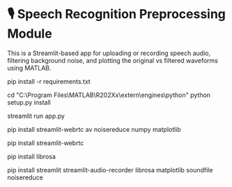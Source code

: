 # 🎙️ Speech Recognition Preprocessing Module

This is a Streamlit-based app for uploading or recording speech audio, filtering background noise, and plotting the original vs filtered waveforms using MATLAB.



pip install -r requirements.txt



cd "C:\Program Files\MATLAB\R202Xx\extern\engines\python"
python setup.py install



streamlit run app.py


pip install streamlit-webrtc av noisereduce numpy matplotlib

pip install streamlit-webrtc

pip install librosa


pip install streamlit streamlit-audio-recorder librosa matplotlib soundfile noisereduce
